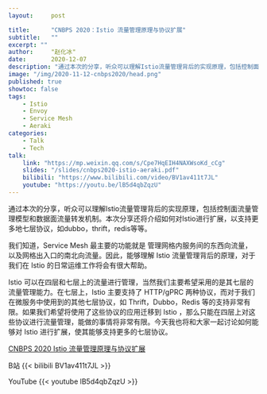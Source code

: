 ```yaml
---
layout:     post

title:      "CNBPS 2020：Istio 流量管理原理与协议扩展"
subtitle:   ""
excerpt: ""
author:     "赵化冰"
date:       2020-12-07
description: "通过本次的分享，听众可以理解Istio流量管理背后的实现原理，包括控制面流量管理模型和数据面流量转发机制。本次分享还将介绍如何对Istio进行扩展，以支持更多地七层协议，如dubbo，thrift，redis等等。"
image: "/img/2020-11-12-cnbps2020/head.png"
published: true
showtoc: false
tags:
    - Istio
    - Envoy
    - Service Mesh
    - Aeraki
categories:
    - Talk
    - Tech
talk:
    link: "https://mp.weixin.qq.com/s/Cpe7HqEIH4NAXWsoKd_cCg"
    slides: "/slides/cnbps2020-istio-aeraki.pdf"
    bilibili: "https://www.bilibili.com/video/BV1av411t7JL"
    youtube: "https://youtu.be/lB5d4qbZqzU"
---
```

通过本次的分享，听众可以理解Istio流量管理背后的实现原理，包括控制面流量管理模型和数据面流量转发机制。本次分享还将介绍如何对Istio进行扩展，以支持更多地七层协议，如dubbo，thrift，redis等等。 

我们知道，Service Mesh 最主要的功能就是 管理网格内服务间的东西向流量，以及网格出入口的南北向流量。因此，能够理解 Istio 流量管理背后的原理，对于我们在 Istio 的日常运维工作将会有很大帮助。

Istio 可以在四层和七层上的流量进行管理，当然我们主要希望采用的是其七层的流量管理能力。在七层上，Istio 主要支持了 HTTP/gPRC 两种协议，而对于我们在微服务中使用到的其他七层协议，如 Thrift，Dubbo，Redis 等的支持非常有限。如果我们希望将使用了这些协议的应用迁移到 Istio ，那么只能在四层上对这些协议进行流量管理，能做的事情将非常有限。今天我也将和大家一起讨论如何能够对 Istio 进行扩展，使其能够支持更多的七层协议。

[CNBPS 2020 Istio 流量管理原理与协议扩展](/slides/cnbps2020-istio-aeraki.pdf) 

B站
{{< bilibili BV1av411t7JL >}}

YouTube
{{< youtube lB5d4qbZqzU >}}